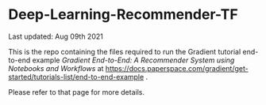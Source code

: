 # Deep-Learning-Recommender-TF

Last updated: Aug 09th 2021

This is the repo containing the files required to run the Gradient tutorial end-to-end example *Gradient End-to-End: A Recommender System using Notebooks and Workflows* at https://docs.paperspace.com/gradient/get-started/tutorials-list/end-to-end-example .

Please refer to that page for more details.
